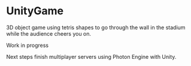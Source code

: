# UnityGame
 


3D object game using tetris shapes to go through the wall in the stadium while the audience cheers you on.

Work in progress 

Next steps finish multiplayer servers using Photon Engine with Unity.



